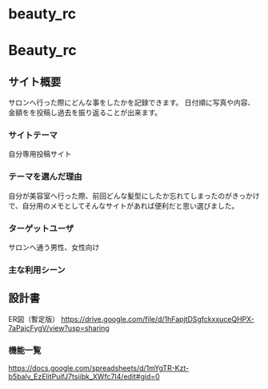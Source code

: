 # beauty_rc
# Beauty_rc

## サイト概要
サロンへ行った際にどんな事をしたかを記録できます。
日付順に写真や内容、金額をを投稿し過去を振り返ることが出来ます。

### サイトテーマ
自分専用投稿サイト

### テーマを選んだ理由
自分が美容室へ行った際、前回どんな髪型にしたか忘れてしまったのがきっかけで、自分用のメモとしてそんなサイトがあれば便利だと思い選びました。

### ターゲットユーザ
サロンへ通う男性、女性向け

### 主な利用シーン


## 設計書
ER図（暫定版）
https://drive.google.com/file/d/1hFapjtDSgfckxxuceQHPX-7aPajcFygV/view?usp=sharing
### 機能一覧
https://docs.google.com/spreadsheets/d/1mYgTR-Kzt-b5balv_EzElitPuifJ7tsiibk_XWfc7I4/edit#gid=0
